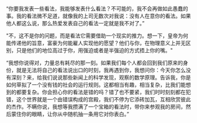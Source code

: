 “你要我发表一些看法，我能够发表什么看法？不可能的，我不会再做如此愚蠢的事。我的看法微不足道，就像我的上司无数次对我说：没有人在意你的看法。如果他人都这么说，那么热爱发表自己的看法一定就是我不对了。”

"不，这不是你的问题，而是看法它需要借助一个现实的推力。想一下，皇帝为何能传递他的旨意，富豪为何能雇人实现他的愿望？他们与你，在物理意义上并无区别，只是他们的地位高过于你，用强迫或者是半强迫的方式捂上你的嘴。"

“我想你说得对，力量总有耗尽的那一刻。如果我们每个人都会回到我们原来的身份，就是无法将自己的看法说出口的时刻，我再遇到你，我想问你：今天你怎么没有深刻？来，给我们说说那些新闻上的科学发现，观察的数学原理。告诉我，你是如何草拟了一个没有钱的社会的运行规则。这都相当有趣，相当复杂，比我们能想到的都要复杂。你会担心你的看法是错的吗？错了也不要紧，我们时时刻刻都在犯错，这个世界就是一个由错误构成的宫殿，我们不停为它添砖加瓦，互相欣赏彼此的杰作。不瞒你说，我想等我攒满了一个宝箱的看法时，带你来参观我的房间，然后蒙住你的眼睛，让你从中随机抽一条用它对你表白。”  